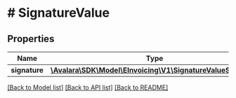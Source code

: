 # # SignatureValue

## Properties

Name | Type | Description | Notes
------------ | ------------- | ------------- | -------------
**signature** | [**\Avalara\SDK\Model\EInvoicing\V1\SignatureValueSignature**](SignatureValueSignature.md) |  |

[[Back to Model list]](../../../README.md#models) [[Back to API list]](../../../README.md#endpoints) [[Back to README]](../../../README.md)
